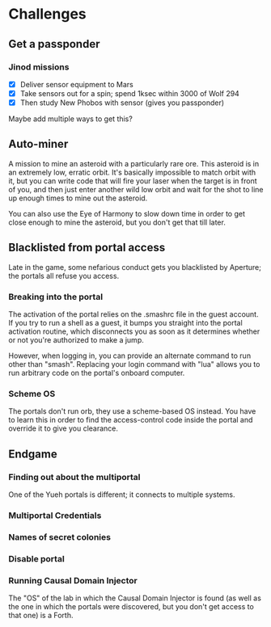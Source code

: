 # Challenges

## Get a passponder

### Jinod missions

* [x] Deliver sensor equipment to Mars
* [x] Take sensors out for a spin; spend 1ksec within 3000 of Wolf 294
* [x] Then study New Phobos with sensor (gives you passponder)

Maybe add multiple ways to get this?

## Auto-miner

A mission to mine an asteroid with a particularly rare ore. This
asteroid is in an extremely low, erratic orbit. It's basically
impossible to match orbit with it, but you can write code that will
fire your laser when the target is in front of you, and then just
enter another wild low orbit and wait for the shot to line up enough
times to mine out the asteroid.

You can also use the Eye of Harmony to slow down time in order to get
close enough to mine the asteroid, but you don't get that till later.

## Blacklisted from portal access

Late in the game, some nefarious conduct gets you blacklisted by
Aperture; the portals all refuse you access.

### Breaking into the portal

The activation of the portal relies on the .smashrc file in the guest
account. If you try to run a shell as a guest, it bumps you straight
into the portal activation routine, which disconnects you as soon as
it determines whether or not you're authorized to make a jump.

However, when logging in, you can provide an alternate command to run
other than "smash". Replacing your login command with "lua" allows you
to run arbitrary code on the portal's onboard computer.

### Scheme OS

The portals don't run orb, they use a scheme-based OS instead. You
have to learn this in order to find the access-control code inside the
portal and override it to give you clearance.

## Endgame

### Finding out about the multiportal

One of the Yueh portals is different; it connects to multiple systems.

### Multiportal Credentials

### Names of secret colonies

### Disable portal

### Running Causal Domain Injector

The "OS" of the lab in which the Causal Domain Injector is found (as
well as the one in which the portals were discovered, but you don't
get access to that one) is a Forth.
